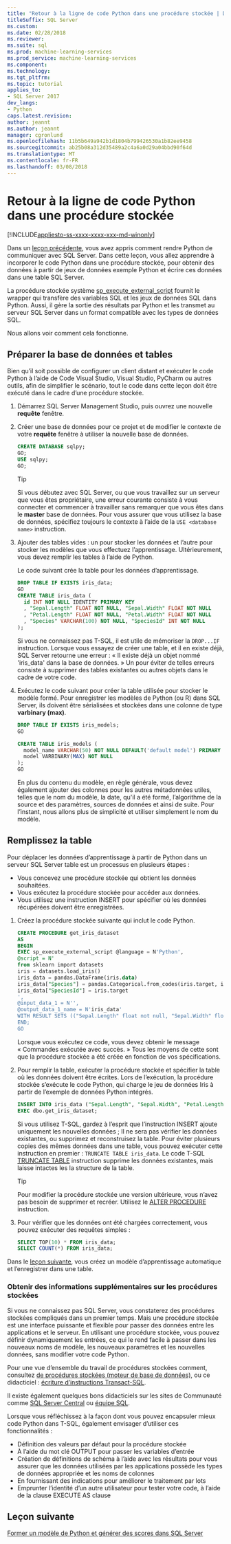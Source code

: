```yaml
---
title: "Retour à la ligne de code Python dans une procédure stockée | Documents Microsoft"
titleSuffix: SQL Server
ms.custom: 
ms.date: 02/28/2018
ms.reviewer: 
ms.suite: sql
ms.prod: machine-learning-services
ms.prod_service: machine-learning-services
ms.component: 
ms.technology: 
ms.tgt_pltfrm: 
ms.topic: tutorial
applies_to:
- SQL Server 2017
dev_langs:
- Python
caps.latest.revision: 
author: jeannt
ms.author: jeannt
manager: cgronlund
ms.openlocfilehash: 11b5b649a942b1d1804b799426530a1b82ee9458
ms.sourcegitcommit: ab25b08a312d35489a2c4a6a0d29a04bbd90f64d
ms.translationtype: MT
ms.contentlocale: fr-FR
ms.lasthandoff: 03/08/2018
---
```

# <a name="wrap-python-code-in-a-stored-procedure"></a>Retour à la ligne de code Python dans une procédure stockée
[!INCLUDE[appliesto-ss-xxxx-xxxx-xxx-md-winonly](../../includes/appliesto-ss-xxxx-xxxx-xxx-md-winonly.md)]

Dans un [leçon précédente](run-python-using-t-sql.md), vous avez appris comment rendre Python de communiquer avec SQL Server. Dans cette leçon, vous allez apprendre à incorporer le code Python dans une procédure stockée, pour obtenir des données à partir de jeux de données exemple Python et écrire ces données dans une table SQL Server.

La procédure stockée système [sp_execute_external_script](../../relational-databases/system-stored-procedures/sp-execute-external-script-transact-sql.md) fournit le wrapper qui transfère des variables SQL et les jeux de données SQL dans Python. Aussi, il gère la sortie des résultats par Python et les transmet au serveur SQL Server dans un format compatible avec les types de données SQL.

Nous allons voir comment cela fonctionne.

## <a name="prepare-the-database-and-tables"></a>Préparer la base de données et tables

Bien qu’il soit possible de configurer un client distant et exécuter le code Python à l’aide de Code Visual Studio, Visual Studio, PyCharm ou autres outils, afin de simplifier le scénario, tout le code dans cette leçon doit être exécuté dans le cadre d’une procédure stockée.

1. Démarrez SQL Server Management Studio, puis ouvrez une nouvelle **requête** fenêtre.  

2. Créer une base de données pour ce projet et de modifier le contexte de votre **requête** fenêtre à utiliser la nouvelle base de données.

    ```sql
    CREATE DATABASE sqlpy;
    GO;
    USE sqlpy;
    GO;
    ```

    > [!TIP] 
    > Si vous débutez avec SQL Server, ou que vous travaillez sur un serveur que vous êtes propriétaire, une erreur courante consiste à vous connecter et commencer à travailler sans remarquer que vous êtes dans le **master** base de données. Pour vous assurer que vous utilisez la base de données, spécifiez toujours le contexte à l’aide de la `USE <database name>` instruction.

3. Ajouter des tables vides : un pour stocker les données et l’autre pour stocker les modèles que vous effectuez l’apprentissage. Ultérieurement, vous devez remplir les tables à l’aide de Python.

    Le code suivant crée la table pour les données d’apprentissage.

    ```sql
    DROP TABLE IF EXISTS iris_data;
    GO
    CREATE TABLE iris_data (
      id INT NOT NULL IDENTITY PRIMARY KEY
      , "Sepal.Length" FLOAT NOT NULL, "Sepal.Width" FLOAT NOT NULL
      , "Petal.Length" FLOAT NOT NULL, "Petal.Width" FLOAT NOT NULL
      , "Species" VARCHAR(100) NOT NULL, "SpeciesId" INT NOT NULL
    );
    ```

    Si vous ne connaissez pas T-SQL, il est utile de mémoriser la `DROP...IF` instruction. Lorsque vous essayez de créer une table, et il en existe déjà, SQL Server retourne une erreur : « Il existe déjà un objet nommé 'iris_data' dans la base de données. » Un pour éviter de telles erreurs consiste à supprimer des tables existantes ou autres objets dans le cadre de votre code.

4. Exécutez le code suivant pour créer la table utilisée pour stocker le modèle formé. Pour enregistrer les modèles de Python (ou R) dans SQL Server, ils doivent être sérialisées et stockées dans une colonne de type **varbinary (max)**. 

    ```sql
    DROP TABLE IF EXISTS iris_models;
    GO
    
    CREATE TABLE iris_models (
      model_name VARCHAR(50) NOT NULL DEFAULT('default model') PRIMARY KEY,
      model VARBINARY(MAX) NOT NULL
    );
    GO
    ```

    En plus du contenu du modèle, en règle générale, vous devez également ajouter des colonnes pour les autres métadonnées utiles, telles que le nom du modèle, la date, qu'il a été formé, l’algorithme de la source et des paramètres, sources de données et ainsi de suite. Pour l’instant, nous allons plus de simplicité et utiliser simplement le nom du modèle.

## <a name="populate-the-table"></a>Remplissez la table

Pour déplacer les données d’apprentissage à partir de Python dans un serveur SQL Server table est un processus en plusieurs étapes :

+ Vous concevez une procédure stockée qui obtient les données souhaitées.
+ Vous exécutez la procédure stockée pour accéder aux données.
+ Vous utilisez une instruction INSERT pour spécifier où les données récupérées doivent être enregistrées.

1. Créez la procédure stockée suivante qui inclut le code Python. 

    ```sql
    CREATE PROCEDURE get_iris_dataset
    AS
    BEGIN
    EXEC sp_execute_external_script @language = N'Python', 
    @script = N'
    from sklearn import datasets
    iris = datasets.load_iris()
    iris_data = pandas.DataFrame(iris.data)
    iris_data["Species"] = pandas.Categorical.from_codes(iris.target, iris.target_names)
    iris_data["SpeciesId"] = iris.target
    ', 
    @input_data_1 = N'', 
    @output_data_1_name = N'iris_data'
    WITH RESULT SETS (("Sepal.Length" float not null, "Sepal.Width" float not null, "Petal.Length" float not null, "Petal.Width" float not null, "Species" varchar(100) not null, "SpeciesId" int not null));
    END;
    GO
    ```

    Lorsque vous exécutez ce code, vous devez obtenir le message « Commandes exécutée avec succès. » Tous les moyens de cette sont que la procédure stockée a été créée en fonction de vos spécifications.

2. Pour remplir la table, exécuter la procédure stockée et spécifier la table où les données doivent être écrites. Lors de l’exécution, la procédure stockée s’exécute le code Python, qui charge le jeu de données Iris à partir de l’exemple de données Python intégrés.

    ```sql
    INSERT INTO iris_data ("Sepal.Length", "Sepal.Width", "Petal.Length", "Petal.Width", "Species", "SpeciesId")
    EXEC dbo.get_iris_dataset;
    ```

    Si vous utilisez T-SQL, gardez à l’esprit que l’instruction INSERT ajoute uniquement les nouvelles données ; Il ne sera pas vérifier les données existantes, ou supprimez et reconstruisez la table. Pour éviter plusieurs copies des mêmes données dans une table, vous pouvez exécuter cette instruction en premier : `TRUNCATE TABLE iris_data`. Le code T-SQL [TRUNCATE TABLE](https://docs.microsoft.com/sql/t-sql/statements/truncate-table-transact-sql) instruction supprime les données existantes, mais laisse intactes les la structure de la table.

    > [!TIP]
    > Pour modifier la procédure stockée une version ultérieure, vous n’avez pas besoin de supprimer et recréer. Utilisez le [ALTER PROCEDURE](https://docs.microsoft.com/sql/t-sql/statements/alter-procedure-transact-sql) instruction. 

3. Pour vérifier que les données ont été chargées correctement, vous pouvez exécuter des requêtes simples :

    ```sql
    SELECT TOP(10) * FROM iris_data;
    SELECT COUNT(*) FROM iris_data;
    ```

Dans le [leçon suivante](../tutorials/train-score-using-python-in-tsql.md), vous créez un modèle d’apprentissage automatique et l’enregistrer dans une table.

### <a name="further-reading-about-stored-procedures"></a>Obtenir des informations supplémentaires sur les procédures stockées

Si vous ne connaissez pas SQL Server, vous constaterez des procédures stockées compliqués dans un premier temps. Mais une procédure stockée est une interface puissante et flexible pour passer des données entre les applications et le serveur. En utilisant une procédure stockée, vous pouvez définir dynamiquement les entrées, ce qui le rend facile à passer dans les nouveaux noms de modèle, les nouveaux paramètres et les nouvelles données, sans modifier votre code Python.

Pour une vue d’ensemble du travail de procédures stockées comment, consultez [de procédures stockées (moteur de base de données)](https://docs.microsoft.com/sql/relational-databases/stored-procedures/stored-procedures-database-engine), ou ce didacticiel : [écriture d’instructions Transact-SQL](https://docs.microsoft.com/sql/t-sql/tutorial-writing-transact-sql-statements).

Il existe également quelques bons didacticiels sur les sites de Communauté comme [SQL Server Central](http://www.sqlservercentral.com/) ou [équipe SQL](http://www.sqlteam.com/).

Lorsque vous réfléchissez à la façon dont vous pouvez encapsuler mieux code Python dans T-SQL, également envisager d’utiliser ces fonctionnalités :

+ Définition des valeurs par défaut pour la procédure stockée
+ À l’aide du mot clé OUTPUT pour passer les variables d’entrée
+ Création de définitions de schéma à l’aide avec les résultats pour vous assurer que les données utilisées par les applications possède les types de données appropriée et les noms de colonnes
+ En fournissant des indications pour améliorer le traitement par lots
+ Emprunter l’identité d’un autre utilisateur pour tester votre code, à l’aide de la clause EXECUTE AS clause

## <a name="next-lesson"></a>Leçon suivante

[Former un modèle de Python et générer des scores dans SQL Server](../tutorials/train-score-using-python-in-tsql.md)